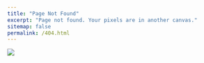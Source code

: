 ```yaml
---
title: "Page Not Found"
excerpt: "Page not found. Your pixels are in another canvas."
sitemap: false
permalink: /404.html
---
```


![](https://t1.daumcdn.net/brunch/service/user/13ur/image/dMMFg4Edthw4Bh0uohu3VjISNCE.jpeg)
